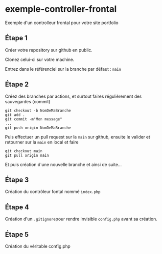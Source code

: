 # exemple-controller-frontal
Exemple d'un controlleur frontal pour votre site portfolio

## Étape 1

Créer votre repository sur github en public.

Clonez celui-ci sur votre machine.

Entrez dans le référenciel sur la branche par défaut : `main`

## Étape 2
Créez des branches par actions, et surtout faires régulièrement des sauvegardes (commit)

    git checkout -b NomDeMaBranche
    git add .
    git commit -m"Mon message"
    ...
    git push origin NomDeMaBranche

Puis effectuer un pull request sur la `main` sur github, ensuite le valider et retourner sur la `main` en local et faire
    
    git checkout main
    git pull origin main

Et puis création d'une nouvelle branche et ainsi de suite...

## Étape 3
Création du contrôleur fontal nommé `index.php`

## Étape 4
Création d'un `.gitignore`pour rendre invisible `config.php` avant sa création.

## Étape 5
Création du véritable config.php
